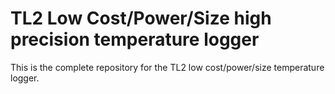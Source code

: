 # TL2 Low Cost/Power/Size high precision temperature logger

This is the complete repository for the TL2 low cost/power/size temperature logger.

